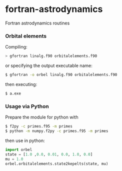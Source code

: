 # fortran-astrodynamics
Fortran astrodynamics routines

### Orbital elements

Compiling: 

```bash
> gfortran linalg.f90 orbitalelements.f90
```

or specifying the output executable name:

```bash
$ gfortran -o orbel linalg.f90 orbitalelements.f90
```

then executing:

```bash
$ a.exe
```

### Usage via Python

Prepare the module for python with 

```bash
$ f2py -c primes.f95 -m primes
$ python -m numpy.f2py -c primes.f95 -m primes
```

then use in python:
```python
import orbel
state = [1.0 ,0.0, 0.01, 0.0, 1.0, 0.0]
mu = 1.0
orbel.orbitalelements.state2kepelts(state, mu)
```
